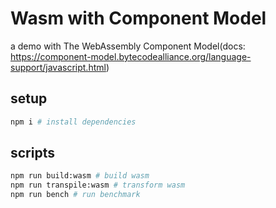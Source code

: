 # Wasm with Component Model

a demo with The WebAssembly Component Model(docs: https://component-model.bytecodealliance.org/language-support/javascript.html)

## setup

```sh
npm i # install dependencies
```

## scripts

```sh
npm run build:wasm # build wasm
npm run transpile:wasm # transform wasm
npm run bench # run benchmark
```
